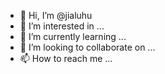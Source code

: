 - 👋 Hi, I’m @jialuhu
- 👀 I’m interested in ...
- 🌱 I’m currently learning ...
- 💞️ I’m looking to collaborate on ...
- 📫 How to reach me ...

<!---
jialuhu/jialuhu is a ✨ special ✨ repository because its `README.md` (this file) appears on your GitHub profile.
You can click the Preview link to take a look at your changes.
--->
